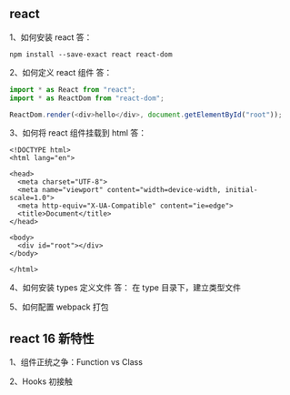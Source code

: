 ## react

1、如何安装 react
答：

```
npm install --save-exact react react-dom
```

2、如何定义 react 组件
答：

```js
import * as React from "react";
import * as ReactDom from "react-dom";

ReactDom.render(<div>hello</div>, document.getElementById("root"));
```

3、如何将 react 组件挂载到 html
答：

```
<!DOCTYPE html>
<html lang="en">

<head>
  <meta charset="UTF-8">
  <meta name="viewport" content="width=device-width, initial-scale=1.0">
  <meta http-equiv="X-UA-Compatible" content="ie=edge">
  <title>Document</title>
</head>

<body>
  <div id="root"></div>
</body>

</html>
```

4、如何安装 types 定义文件
答：
在 type 目录下，建立类型文件

5、如何配置 webpack 打包

## react 16 新特性

1、组件正统之争：Function vs Class

2、Hooks 初接触
